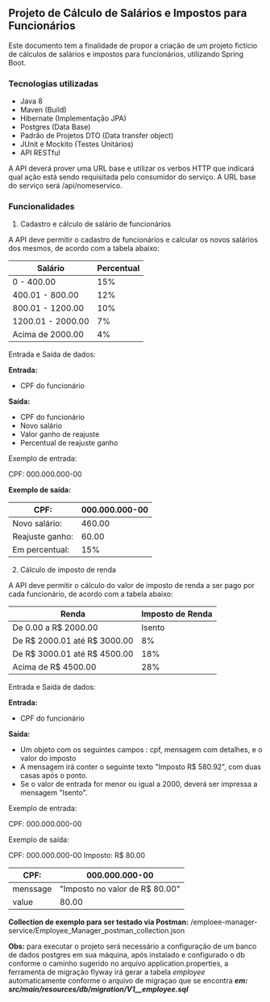 ## Projeto de Cálculo de Salários e Impostos para Funcionários

Este documento tem a finalidade de propor a criação de um projeto fictício de cálculos de salários e impostos para
funcionários, utilizando Spring Boot.

### Tecnologias utilizadas

- Java 8
- Maven (Build)
- Hibernate (Implementação JPA)
- Postgres (Data Base)
- Padrão de Projetos DTO (Data transfer object)
- JUnit e Mockito (Testes Unitários)
- API RESTful

A API deverá prover uma URL base e utilizar os verbos HTTP que indicará qual ação está sendo requisitada pelo consumidor
do serviço. A URL base do serviço será /api/nomeservico.

### Funcionalidades

1. Cadastro e cálculo de salário de funcionários

A API deve permitir o cadastro de funcionários e calcular os novos salários dos mesmos, de acordo com a tabela abaixo:

| Salário           | Percentual |
|-------------------|------------|
| 0 - 400.00        | 15%        |
| 400.01 - 800.00   | 12%        |
| 800.01 - 1200.00  | 10%        |
| 1200.01 - 2000.00 | 7%         |
| Acima de 2000.00  | 4%         |

Entrada e Saída de dados:

**Entrada:**

- CPF do funcionário

**Saída:**

- CPF do funcionário
- Novo salário
- Valor ganho de reajuste
- Percentual de reajuste ganho

Exemplo de entrada:

CPF: 000.000.000-00

**Exemplo de saída:**

| CPF:            | 000.000.000-00 |
|-----------------|----------------|
| Novo salário:   | 460.00         |
| Reajuste ganho: | 60.00          |
| Em percentual:  | 15%            |

2. Cálculo de imposto de renda

A API deve permitir o cálculo do valor de imposto de renda a ser pago por cada funcionário, de acordo com a tabela
abaixo:

| Renda                        | Imposto de Renda |
|------------------------------|------------------|
| De 0.00 a R$ 2000.00         | Isento           |
| De R$ 2000.01 até R$ 3000.00 | 8%               |
| De R$ 3000.01 até R$ 4500.00 | 18%              |
| Acima de R$ 4500.00          | 28%              |

Entrada e Saída de dados:

**Entrada:**

- CPF do funcionário

**Saída:**

- Um objeto com os seguintes campos : cpf, mensagem com detalhes, e o valor do imposto
- A mensagem irá conter o seguinte texto "Imposto R$ 580.92", com duas casas após o ponto.
- Se o valor de entrada for menor ou igual a 2000, deverá ser impressa a mensagem "Isento".

Exemplo de entrada:

CPF: 000.000.000-00

Exemplo de saída:

CPF: 000.000.000-00
Imposto: R$ 80.00

| CPF:     | 000.000.000-00                 |
|----------|--------------------------------|
| menssage | "Imposto no valor de R$ 80.00" |
| value    | 80.00                          |

**Collection de exemplo para ser testado via Postman:** 
/emploee-manager-service/Employee_Manager_postman_collection.json

**Obs:** para executar o projeto será necessário a configuração de um banco de dados postgres em sua máquina,
após instalado e configurado o db conforme o caminho sugerido no arquivo application.properties, a ferramenta de migração
flyway
irá gerar a tabela _employee_ automaticamente conforme o arquivo de migraçao que se encontra **_em:
src/main/resources/db/migration/V1__employee.sql_**